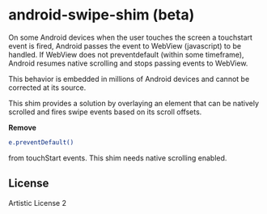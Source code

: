 android-swipe-shim (beta)
==================

On some Android devices when the user touches the screen a touchstart event is fired, Android passes the event to WebView (javascript) to be handled. If WebView does not preventdefault (within some timeframe), Android resumes native scrolling and stops passing events to WebView.  

This behavior is embedded in millions of Android devices and cannot be corrected at its source.

This shim provides a solution by overlaying an element that can be natively scrolled and fires swipe events based on its scroll offsets. 

**Remove**
```sh
e.preventDefault()
```
from touchStart events. This shim needs native scrolling enabled.



License
----

Artistic License 2
